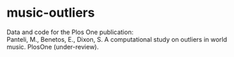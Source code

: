 # music-outliers

Data and code for the Plos One publication:
<br> Panteli, M., Benetos, E., Dixon, S. A computational study on outliers in world music. PlosOne (under-review).
